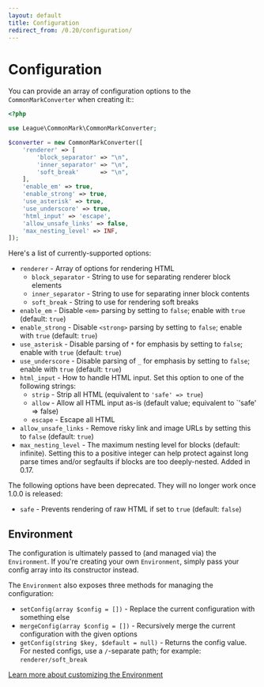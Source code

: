 ```yaml
---
layout: default
title: Configuration
redirect_from: /0.20/configuration/
---
```


Configuration
=============

You can provide an array of configuration options to the `CommonMarkConverter` when creating it::

~~~php
<?php

use League\CommonMark\CommonMarkConverter;

$converter = new CommonMarkConverter([
    'renderer' => [
        'block_separator' => "\n",
        'inner_separator' => "\n",
        'soft_break'      => "\n",
    ],
    'enable_em' => true,
    'enable_strong' => true,
    'use_asterisk' => true,
    'use_underscore' => true,
    'html_input' => 'escape',
    'allow_unsafe_links' => false,
    'max_nesting_level' => INF,
]);
~~~

Here's a list of currently-supported options:

* `renderer` - Array of options for rendering HTML
  * `block_separator` - String to use for separating renderer block elements
  * `inner_separator` - String to use for separating inner block contents 
  * `soft_break` - String to use for rendering soft breaks
* `enable_em` - Disable `<em>` parsing by setting to `false`; enable with `true` (default: `true`)
* `enable_strong` - Disable `<strong>` parsing by setting to `false`; enable with `true` (default: `true`)
* `use_asterisk` - Disable parsing of `*` for emphasis by setting to `false`; enable with `true` (default: `true`)
* `use_underscore` - Disable parsing of `_` for emphasis by setting to `false`; enable with `true` (default: `true`)
* `html_input` - How to handle HTML input.  Set this option to one of the following strings:
  - `strip` - Strip all HTML (equivalent to `'safe' => true`)
  - `allow` - Allow all HTML input as-is (default value; equivalent to `'safe' => false)
  - `escape` - Escape all HTML
* `allow_unsafe_links` - Remove risky link and image URLs by setting this to `false` (default: `true`)
* `max_nesting_level` - The maximum nesting level for blocks (default: infinite). Setting this to a positive integer can help protect against long parse times and/or segfaults if blocks are too deeply-nested. Added in 0.17.

The following options have been deprecated.  They will no longer work once 1.0.0 is released:

* `safe` - Prevents rendering of raw HTML if set to `true` (default: `false`)

## Environment

The configuration is ultimately passed to (and managed via) the `Environment`.  If you're creating your own `Environment`, simply pass your config array into its constructor instead.

The `Environment` also exposes three methods for managing the configuration:

* `setConfig(array $config = [])` - Replace the current configuration with something else
* `mergeConfig(array $config = [])` - Recursively merge the current configuration with the given options
* `getConfig(string $key, $default = null)` - Returns the config value. For nested configs, use a `/`-separate path; for example: `renderer/soft_break`

[Learn more about customizing the Environment](/1.0/customization/environment/)
